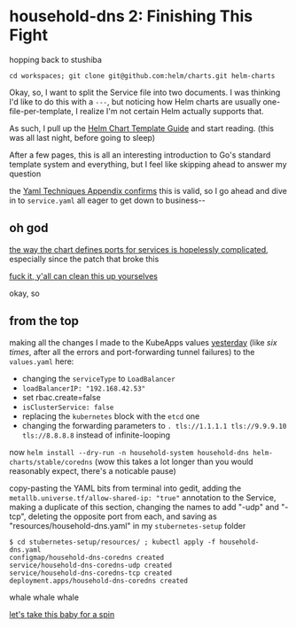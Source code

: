 # household-dns 2: Finishing This Fight

hopping back to stushiba

`cd workspaces; git clone git@github.com:helm/charts.git helm-charts`

Okay, so, I want to split the Service file into two documents. I was thinking I'd like to do this with a `---`, but noticing how Helm charts are usually one-file-per-template, I realize I'm not certain Helm actually supports that.

As such, I pull up the [Helm Chart Template Guide](https://helm.sh/docs/chart_template_guide/) and start reading. (this was all last night, before going to sleep)

After a few pages, this is all an interesting introduction to Go's standard template system and everything, but I feel like skipping ahead to answer my question

the [Yaml Techniques Appendix confirms](https://helm.sh/docs/chart_template_guide/yaml_techniques/#embedding-multiple-documents-in-one-file) this is valid, so I go ahead and dive in to `service.yaml` all eager to get down to business--

## oh god

[the way the chart defines ports for services is hopelessly complicated](https://github.com/helm/charts/commit/045066374096e377731d54a78842a8880652d1de#diff-2d0dda4338d9a0a46d6107b42b488c84), especially since the patch that broke this

[fuck it, y'all can clean this up yourselves](https://github.com/helm/charts/issues/22578)

okay, so

## from the top

making all the changes I made to the KubeApps values [yesterday](b66ya-c3y6d-8b87k-q1bvf-kmn05) (like *six times*, after all the errors and port-forwarding tunnel failures) to the `values.yaml` here:

- changing the `serviceType` to `LoadBalancer`
- `loadBalancerIP: "192.168.42.53"`
- set rbac.create=false
- `isClusterService: false`
- replacing the `kubernetes` block with the `etcd` one
- changing the forwarding parameters to `. tls://1.1.1.1 tls://9.9.9.10 tls://8.8.8.8` instead of infinite-looping

now `helm install --dry-run -n household-system household-dns helm-charts/stable/coredns` (wow this takes a lot longer than you would reasonably expect, there's a noticable pause)

copy-pasting the YAML bits from terminal into gedit, adding the `metallb.universe.tf/allow-shared-ip: "true"` annotation to the Service, making a duplicate of this section, changing the names to add "-udp" and "-tcp", deleting the opposite port from each, and saving as "resources/household-dns.yaml" in my `stubernetes-setup` folder

```
$ cd stubernetes-setup/resources/ ; kubectl apply -f household-dns.yaml
configmap/household-dns-coredns created
service/household-dns-coredns-udp created
service/household-dns-coredns-tcp created
deployment.apps/household-dns-coredns created
```

whale whale whale

[let's take this baby for a spin](46ds7-xher7-429v2-z2j6a-1fjwk)
